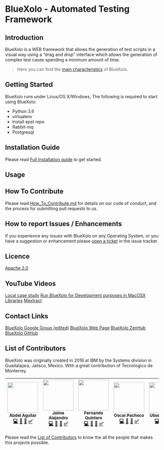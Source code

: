 # BlueXolo - Automated Testing Framework

## Introduction

BlueXolo is a WEB framework that allows the generation of test scripts in a visual way using a “drag and drop” interface which allows the generation of complex test cases spending a minimum amount of time. 

> Here you can find the [main characteristics](https://github.com/IBM/BlueXolo/blob/master/Main_Characteristics.md) of BlueXolo.

## Getting Started

BlueXolo runs under Linux/OS X/Windows, The following is required to start using BlueXolo:

- Python 3.6
- virtualenv
- Install epel repo
- Rabbit-mq
- Postgresql

## Installation Guide

Please read [Full Installation guide](https://github.com/IBM/BlueXolo/blob/master/INSTALL.md) to get started.

## Usage

## How To Contribute

Please read [How_To_Contribute.md](https://github.com/IBM/BlueXolo/blob/master/How_To_Contribute.md) for details on our code of conduct, and the process for submitting pull requests to us.

## How to report Issues / Enhancements

If you experience any issues with BlueXolo on any Operating System, or you have a suggestion or enhancement please [open a ticket](https://github.com/IBM/BlueXolo/issues/new/choose) in the issue tracker.

## Licence

[Apache 2.0](https://github.com/IBM/BlueXolo/blob/master/LICENSE)

## YouTube Videos

[Local case study](https://www.youtube.com/watch?v=prtLbBrFsIo)
[Run BlueXolo for Development purposes in MacOSX](https://www.youtube.com/watch?v=U9uG7ZFs-Us&t=118s)
[Libraries](https://www.youtube.com/watch?v=ocdulq2vTL4&t=19s)
[Mextract](https://www.youtube.com/watch?v=ReZXMvrFQOw)

## Contact Links

[BlueXolo Google Group (edited)](https://groups.google.com/forum/#!forum/bluexolo/join)
[BlueXolo Web Page](https://ibm.github.io/BlueXolo/)
[BlueXolo ZenHub](https://app.zenhub.com/workspaces/bluexolo-5c09910d4b5806bc2bfb46c4/board)
[BlueXolo GitHub](https://github.com/IBM/BlueXolo)

## List of Contributors

BlueXolo was originally created in 2016 at IBM by the Systems division in Guadalajara, Jalisco, Mexico.
With a great contribution of Tecnologico de Monterrey.

<!-- ALL-CONTRIBUTORS-LIST:START - Do not remove or modify this section -->
<!-- prettier-ignore -->

| [<img src="https://avatars3.githubusercontent.com/u/39574410?s=400&v=4" width="100px;"/><br /><sub><b>Abdel Aguilar</b></sub>](https://github.com/abdelmaster)<br />[💻](https://github.com/IBM/BlueXolo/commits?author=abdelmaster) [📖]() [👀](#review-abdelmaster "Reviewed Pull Requests") [✅]() | [<img src="https://avatars2.githubusercontent.com/u/45430016?s=400&v=4" width="100px;"/><br /><sub><b>Jaime Alejandro</b></sub>](https://github.com/jarryfull)<br />[💻](https://github.com/IBM/BlueXolo/commits?author=jarryfull) [📖]() [👀](#review-jarryfull "Reviewed Pull Requests") [✅]()     | [<img src="https://avatars2.githubusercontent.com/u/12001776?s=400&v=4" width="100px;"/><br /><sub><b>Fernando Quintero</b></sub>](https://github.com/fquinteroa)<br />[💻](https://github.com/IBM/BlueXolo/commits?author=fquinteroa) [📖]() [👀](#review-fquinteroa "Reviewed Pull Requests") [✅]() | [<img src="https://avatars1.githubusercontent.com/u/22551455?s=400&v=4" width="100px;"/><br /><sub><b>Oscar Pacheco</b></sub>](https://github.com/scar86)<br />[💻](https://github.com/IBM/BlueXolo/commits?author=scar86) [📖]() [👀](#review-scar86 "Reviewed Pull Requests") [✅]() | [<img src="https://avatars1.githubusercontent.com/u/952272?s=400&v=4" width="100px;"/><br /><sub><b>Ulises Buendia</b></sub>](https://github.com/ulibn)<br />[💻](https://github.com/IBM/BlueXolo/commits?author=ulibn) [📖]() [👀](#review-ulibn "Reviewed Pull Requests") [✅]() | [<img src="https://avatars2.githubusercontent.com/u/36703047?s=400&v=4" width="100px;"/><br /><sub><b>Arianne Navarro</b></sub>](https://github.com/arinavarro)<br />[💻](https://github.com/IBM/BlueXolo/commits?author=arinavarro) [📖]() [👀](#review-arinavarro "Reviewed Pull Requests") [✅]() | [<img src="https://avatars3.githubusercontent.com/u/31775043?s=400&v=4" width="100px;"/><br /><sub><b>David Anizar</b></sub>](https://github.com/davidanizar)<br />[💻](https://github.com/IBM/BlueXolo/commits?author=davidanizar) [📖]() [👀](#review-davidanizar "Reviewed Pull Requests") [✅]() | [<img src="https://avatars2.githubusercontent.com/u/45462773?s=400&v=4" width="100px;"/><br /><sub><b>Victor Hernández</b></sub>](https://github.com/ivicman)<br />[💻](https://github.com/IBM/BlueXolo/commits?author=ivicman) [📖]() [👀](#review-ivicman "Reviewed Pull Requests") [✅]() | [<img src="https://avatars0.githubusercontent.com/u/46430704?s=400&v=4" width="100px;"/><br /><sub><b>Adolfo Reynoso</b></sub>](https://github.com/capikp)<br />[💻](https://github.com/IBM/BlueXolo/commits?author=capikp) [📖]() [👀](#review-capikp "Reviewed Pull Requests") [✅]() | 
| :---: | :---: | :---: | :---: | :---: | :---: | :---: | :---: | :---: |

<!-- ALL-CONTRIBUTORS-LIST:END -->

Please read the [List of Contributors](https://github.com/IBM/BlueXolo/blob/master/CONTRIBUTORS_LIST.md) to know the all the people that makes this projects possible.
